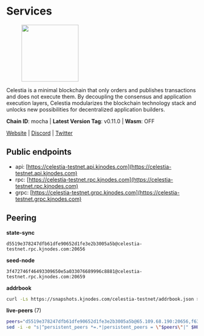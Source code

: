 # Services

<figure><img src="https://raw.githubusercontent.com/kj89/testnet_manuals/main/pingpub/logos/celestia.png" width="150" alt=""><figcaption></figcaption></figure>

Celestia is a minimal blockchain that only orders and publishes transactions and  does not execute them. By decoupling the consensus and application execution layers,  Celestia modularizes the blockchain technology stack and unlocks new possibilities  for decentralized application builders.

**Chain ID**: mocha | **Latest Version Tag**: v0.11.0 | **Wasm**: OFF

[Website](https://celestia.org) | [Discord](https://discord.gg/celestiacommunity) | [Twitter](https://twitter.com/CelestiaOrg)


## Public endpoints

* api: [https://celestia-testnet.api.kjnodes.com](https://celestia-testnet.api.kjnodes.com)
* rpc: [https://celestia-testnet.rpc.kjnodes.com](https://celestia-testnet.rpc.kjnodes.com)
* grpc: [https://celestia-testnet.grpc.kjnodes.com](https://celestia-testnet.grpc.kjnodes.com)

## Peering

**state-sync**

```text
d5519e378247dfb61dfe90652d1fe3e2b3005a5b@celestia-testnet.rpc.kjnodes.com:20656
```

**seed-node**

```text
3f472746f46493309650e5a033076689996c8881@celestia-testnet.rpc.kjnodes.com:20659
```

**addrbook**
```bash
curl -Ls https://snapshots.kjnodes.com/celestia-testnet/addrbook.json > $HOME/.celestia-app/config/addrbook.json
```

**live-peers** (7)
```bash
peers="d5519e378247dfb61dfe90652d1fe3e2b3005a5b@65.109.68.190:20656,f635022d319d71bc91c3080fe3bda7bc3a68b55a@116.202.227.117:20656,1472a4f4bdfd5933c68399f6b47943fc2b24cf9f@185.196.20.114:26656,e0c364f5bd46d111ab17c370203f784140fd0466@116.203.35.82:25656,5aea20b40e68bcfaf856cc2d47480d9a8607ae1f@135.181.251.100:20656,a5f31a5c2c0469cc9b37b18528471f0ed867e747@65.108.105.36:20656,e286b562eddc6fea1b2635f6623430225666fb2f@147.135.144.58:26656"
sed -i -e "s|^persistent_peers *=.*|persistent_peers = \"$peers\"|" $HOME/.celestia-app/config/config.toml
```
